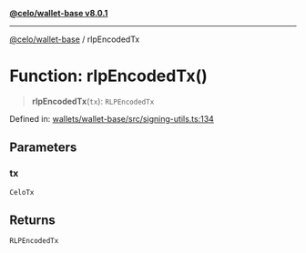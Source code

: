 [**@celo/wallet-base v8.0.1**](../README.md)

***

[@celo/wallet-base](../README.md) / rlpEncodedTx

# Function: rlpEncodedTx()

> **rlpEncodedTx**(`tx`): `RLPEncodedTx`

Defined in: [wallets/wallet-base/src/signing-utils.ts:134](https://github.com/celo-org/developer-tooling/blob/master/packages/sdk/wallets/wallet-base/src/signing-utils.ts#L134)

## Parameters

### tx

`CeloTx`

## Returns

`RLPEncodedTx`
